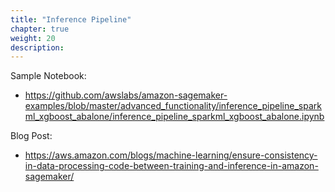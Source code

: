 ```yaml
---
title: "Inference Pipeline"
chapter: true
weight: 20
description: 
---
```


Sample Notebook:
- https://github.com/awslabs/amazon-sagemaker-examples/blob/master/advanced_functionality/inference_pipeline_sparkml_xgboost_abalone/inference_pipeline_sparkml_xgboost_abalone.ipynb 


Blog Post:
- https://aws.amazon.com/blogs/machine-learning/ensure-consistency-in-data-processing-code-between-training-and-inference-in-amazon-sagemaker/ 

